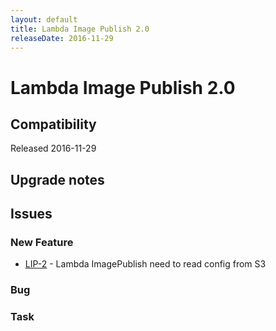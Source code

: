 ```yaml
---
layout: default
title: Lambda Image Publish 2.0
releaseDate: 2016-11-29
---
```

<div class="jumbotron">
    <h1>Lambda Image Publish 2.0</h1>    
    <h2>Compatibility</h2>
    <ul>
    </ul>
</div>

Released 2016-11-29



## Upgrade notes  
           



## Issues  


### New Feature 

 * [LIP-2](https://jira.infomaker.se/browse/LIP-2) - Lambda ImagePublish need to read config from S3 


### Bug 



### Task 



